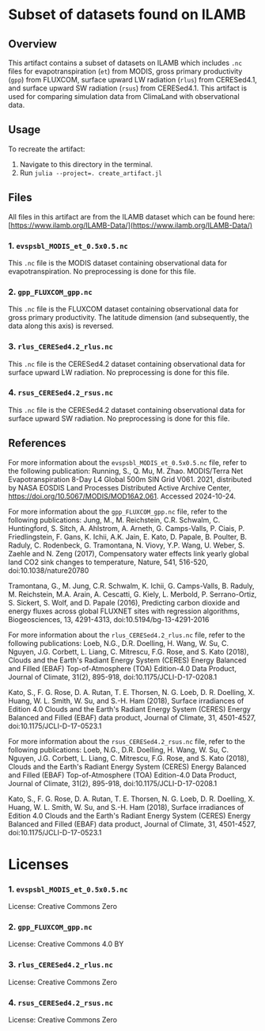 # Subset of datasets found on ILAMB

## Overview
This artifact contains a subset of datasets on ILAMB which includes `.nc` files for
evapotranspiration (`et`) from MODIS, gross primary productivity (`gpp`) from FLUXCOM,
surface upward LW radiation (`rlus`) from CERESed4.1, and surface upward SW radiation
(`rsus`) from CERESed4.1. This artifact is used for comparing simulation data from ClimaLand
with observational data.

## Usage
To recreate the artifact:
1. Navigate to this directory in the terminal.
1. Run `julia --project=. create_artifact.jl`

## Files

All files in this artifact are from the ILAMB dataset which can be found here:
[https://www.ilamb.org/ILAMB-Data/](https://www.ilamb.org/ILAMB-Data/)

### 1. `evspsbl_MODIS_et_0.5x0.5.nc`
This `.nc` file is the MODIS dataset containing observational data for evapotranspiration.
No preprocessing is done for this file.

### 2. `gpp_FLUXCOM_gpp.nc`
This `.nc` file is the FLUXCOM dataset containing observational data for gross primary
productivity. The latitude dimension (and subsequently, the data along this axis) is
reversed.

### 3. `rlus_CERESed4.2_rlus.nc`
This `.nc` file is the CERESed4.2 dataset containing observational data for surface upward
LW radiation. No preprocessing is done for this file.

### 4. `rsus_CERESed4.2_rsus.nc`
This `.nc` file is the CERESed4.2 dataset containing observational data for surface upward
SW radiation. No preprocessing is done for this file.

## References
For more information about the `evspsbl_MODIS_et_0.5x0.5.nc` file, refer to the following publication:
Running, S., Q. Mu, M. Zhao. MODIS/Terra Net Evapotranspiration 8-Day L4 Global 500m SIN Grid V061. 2021, distributed by NASA EOSDIS Land Processes Distributed Active Archive Center, https://doi.org/10.5067/MODIS/MOD16A2.061. Accessed 2024-10-24.

For more information about the `gpp_FLUXCOM_gpp.nc` file, refer to the following publications:
Jung, M., M. Reichstein, C.R. Schwalm, C. Huntingford, S. Sitch, A. Ahlstrom, A. Arneth, G. Camps-Valls, P. Ciais, P. Friedlingstein, F. Gans, K. Ichii, A.K. Jain, E. Kato, D. Papale, B. Poulter, B. Raduly, C. Rodenbeck, G. Tramontana, N. Viovy, Y.P. Wang, U. Weber, S. Zaehle and N. Zeng (2017), Compensatory water effects link yearly global land CO2 sink changes to temperature, Nature, 541, 516-520, doi:10.1038/nature20780

Tramontana, G., M. Jung, C.R. Schwalm, K. Ichii, G. Camps-Valls, B. Raduly, M. Reichstein, M.A. Arain, A. Cescatti, G. Kiely, L. Merbold, P. Serrano-Ortiz, S. Sickert, S. Wolf, and D. Papale (2016), Predicting carbon dioxide and energy fluxes across global FLUXNET sites with regression algorithms, Biogeosciences, 13, 4291-4313, doi:10.5194/bg-13-4291-2016

For more information about the `rlus_CERESed4.2_rlus.nc` file, refer to the following publications:
Loeb, N.G., D.R. Doelling, H. Wang, W. Su, C. Nguyen, J.G. Corbett, L. Liang, C. Mitrescu, F.G. Rose, and S. Kato (2018), Clouds and the Earth's Radiant Energy System (CERES) Energy Balanced and Filled (EBAF) Top-of-Atmosphere (TOA) Edition-4.0 Data Product, Journal of Climate, 31(2), 895-918, doi:10.1175/JCLI-D-17-0208.1

Kato, S., F. G. Rose, D. A. Rutan, T. E. Thorsen, N. G. Loeb, D. R. Doelling, X. Huang, W. L. Smith, W. Su, and S.-H. Ham (2018), Surface irradiances of Edition 4.0 Clouds and the Earth's Radiant Energy System (CERES) Energy Balanced and Filled (EBAF) data product, Journal of Climate, 31, 4501-4527, doi:10.1175/JCLI-D-17-0523.1

For more information about the `rsus_CERESed4.2_rsus.nc` file, refer to the following publications:
Loeb, N.G., D.R. Doelling, H. Wang, W. Su, C. Nguyen, J.G. Corbett, L. Liang, C. Mitrescu, F.G. Rose, and S. Kato (2018), Clouds and the Earth's Radiant Energy System (CERES) Energy Balanced and Filled (EBAF) Top-of-Atmosphere (TOA) Edition-4.0 Data Product, Journal of Climate, 31(2), 895-918, doi:10.1175/JCLI-D-17-0208.1

Kato, S., F. G. Rose, D. A. Rutan, T. E. Thorsen, N. G. Loeb, D. R. Doelling, X. Huang, W. L. Smith, W. Su, and S.-H. Ham (2018), Surface irradiances of Edition 4.0 Clouds and the Earth's Radiant Energy System (CERES) Energy Balanced and Filled (EBAF) data product, Journal of Climate, 31, 4501-4527, doi:10.1175/JCLI-D-17-0523.1

# Licenses
### 1. `evspsbl_MODIS_et_0.5x0.5.nc`
License: Creative Commons Zero

### 2. `gpp_FLUXCOM_gpp.nc`
License: Creative Commons 4.0 BY

### 3. `rlus_CERESed4.2_rlus.nc`
License: Creative Commons Zero

### 4. `rsus_CERESed4.2_rsus.nc`
License: Creative Commons Zero
